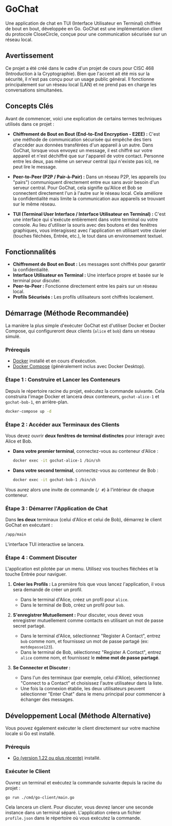 # GoChat

Une application de chat en TUI (Interface Utilisateur en Terminal) chiffrée de bout en bout, développée en Go. GoChat est une implémentation client du protocole CloseCircle, conçue pour une communication sécurisée sur un réseau local.

## Avertissement

Ce projet a été créé dans le cadre d'un projet de cours pour CISC 468 (Introduction à la Cryptographie). Bien que l'accent ait été mis sur la sécurité, il n'est pas conçu pour un usage public général. Il fonctionne principalement sur un réseau local (LAN) et ne prend pas en charge les conversations simultanées.

## Concepts Clés

Avant de commencer, voici une explication de certains termes techniques utilisés dans ce projet :

- **Chiffrement de Bout en Bout (End-to-End Encryption - E2EE) :** C'est une méthode de communication sécurisée qui empêche des tiers d'accéder aux données transférées d'un appareil à un autre. Dans GoChat, lorsque vous envoyez un message, il est chiffré sur votre appareil et n'est déchiffré que sur l'appareil de votre contact. Personne entre les deux, pas même un serveur central (qui n'existe pas ici), ne peut lire le message.

- **Peer-to-Peer (P2P / Pair-à-Pair) :** Dans un réseau P2P, les appareils (ou "pairs") communiquent directement entre eux sans avoir besoin d'un serveur central. Pour GoChat, cela signifie qu'Alice et Bob se connectent directement l'un à l'autre sur le réseau local. Cela améliore la confidentialité mais limite la communication aux appareils se trouvant sur le même réseau.

- **TUI (Terminal User Interface / Interface Utilisateur en Terminal) :** C'est une interface qui s'exécute entièrement dans votre terminal ou votre console. Au lieu d'utiliser la souris avec des boutons et des fenêtres graphiques, vous interagissez avec l'application en utilisant votre clavier (touches fléchées, Entrée, etc.), le tout dans un environnement textuel.

## Fonctionnalités

- **Chiffrement de Bout en Bout :** Les messages sont chiffrés pour garantir la confidentialité.
- **Interface Utilisateur en Terminal :** Une interface propre et basée sur le terminal pour discuter.
- **Peer-to-Peer :** Fonctionne directement entre les pairs sur un réseau local.
- **Profils Sécurisés :** Les profils utilisateurs sont chiffrés localement.

## Démarrage (Méthode Recommandée)

La manière la plus simple d'exécuter GoChat est d'utiliser Docker et Docker Compose, qui configureront deux clients (`alice` et `bob`) dans un réseau simulé.

### Prérequis

- [Docker](https://www.docker.com/products/docker-desktop/) installé et en cours d'exécution.
- [Docker Compose](https://docs.docker.com/compose/install/) (généralement inclus avec Docker Desktop).

### Étape 1 : Construire et Lancer les Conteneurs

Depuis le répertoire racine du projet, exécutez la commande suivante. Cela construira l'image Docker et lancera deux conteneurs, `gochat-alice-1` et `gochat-bob-1`, en arrière-plan.

```sh
docker-compose up -d
```

### Étape 2 : Accéder aux Terminaux des Clients

Vous devez ouvrir **deux fenêtres de terminal distinctes** pour interagir avec Alice et Bob.

- **Dans votre premier terminal**, connectez-vous au conteneur d'Alice :

  ```sh
  docker exec -it gochat-alice-1 /bin/sh
  ```

- **Dans votre second terminal**, connectez-vous au conteneur de Bob :
  ```sh
  docker exec -it gochat-bob-1 /bin/sh
  ```

Vous aurez alors une invite de commande (`/ #`) à l'intérieur de chaque conteneur.

### Étape 3 : Démarrer l'Application de Chat

Dans **les deux** terminaux (celui d'Alice et celui de Bob), démarrez le client GoChat en exécutant :

```sh
/app/main
```

L'interface TUI interactive se lancera.

### Étape 4 : Comment Discuter

L'application est pilotée par un menu. Utilisez vos touches fléchées et la touche Entrée pour naviguer.

1.  **Créer les Profils :** La première fois que vous lancez l'application, il vous sera demandé de créer un profil.

    - Dans le terminal d'Alice, créez un profil pour `alice`.
    - Dans le terminal de Bob, créez un profil pour `bob`.

2.  **S'enregistrer Mutuellement :** Pour discuter, vous devez vous enregistrer mutuellement comme contacts en utilisant un mot de passe secret partagé.

    - Dans le terminal d'Alice, sélectionnez "Register A Contact", entrez `bob` comme nom, et fournissez un mot de passe partagé (ex: `motdepasse123`).
    - Dans le terminal de Bob, sélectionnez "Register A Contact", entrez `alice` comme nom, et fournissez le **même mot de passe partagé**.

3.  **Se Connecter et Discuter :**
    - Dans l'un des terminaux (par exemple, celui d'Alice), sélectionnez "Connect to a Contact" et choisissez l'autre utilisateur dans la liste.
    - Une fois la connexion établie, les deux utilisateurs peuvent sélectionner "Enter Chat" dans le menu principal pour commencer à échanger des messages.

## Développement Local (Méthode Alternative)

Vous pouvez également exécuter le client directement sur votre machine locale si Go est installé.

### Prérequis

- [Go (version 1.22 ou plus récente)](https://go.dev/doc/install) installé.

### Exécuter le Client

Ouvrez un terminal et exécutez la commande suivante depuis la racine du projet :

```sh
go run ./cmd/go-client/main.go
```

Cela lancera un client. Pour discuter, vous devrez lancer une seconde instance dans un terminal séparé. L'application créera un fichier `profile.json` dans le répertoire où vous exécutez la commande.

